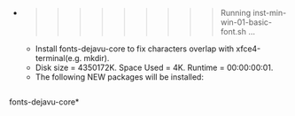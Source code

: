 * >>>>>>>>> Running inst-min-win-01-basic-font.sh ...
  * Install fonts-dejavu-core to fix characters overlap with xfce4-terminal(e.g. mkdir).
  * Disk size = 4350172K. Space Used = 4K. Runtime = 00:00:00:01.
  * The following NEW packages will be installed:
  ```bash
fonts-dejavu-core*
  ```
